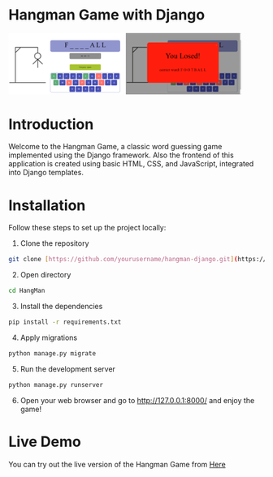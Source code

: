 # Hangman Game with Django
<p float="center">
  <img src="images/pic1.png" alt="Game Start" width="45%" />
  <img src="images/pic2.png" alt="Correct Guess" width="45%" />
</p>

# Introduction
Welcome to the Hangman Game, a classic word guessing game implemented using the Django framework. Also the frontend of this application is created using basic HTML, CSS, and JavaScript, integrated into Django templates.

# Installation
Follow these steps to set up the project locally:

1. Clone the repository
```bash
git clone [https://github.com/yourusername/hangman-django.git](https://github.com/AmirAzade/HangMan.git)
```
2. Open directory
```bash
cd HangMan
```
3. Install the dependencies
```bash
pip install -r requirements.txt
```
4. Apply migrations
```bash
python manage.py migrate
```
5. Run the development server
```bash
python manage.py runserver
```
6. Open your web browser and go to http://127.0.0.1:8000/ and enjoy the game!

# Live Demo
You can try out the live version of the Hangman Game from <a href = "https://amirazade.ir/hangman">Here</a>
